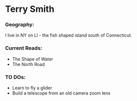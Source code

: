 # Terry Smith

### Geography:

I live in NY on LI - the fish shaped island south of Connecticut.

### Current Reads:

- The Shape of Water
- The North Road
 
### TO DOs:

- Learn to fly a glider
- Build a telescope from an old camera zoom lens




